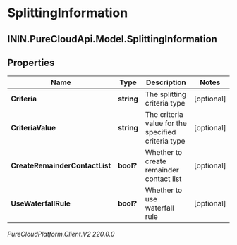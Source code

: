 # SplittingInformation

## ININ.PureCloudApi.Model.SplittingInformation

## Properties

|Name | Type | Description | Notes|
|------------ | ------------- | ------------- | -------------|
| **Criteria** | **string** | The splitting criteria type | [optional] |
| **CriteriaValue** | **string** | The criteria value for the specified criteria type | [optional] |
| **CreateRemainderContactList** | **bool?** | Whether to create remainder contact list | [optional] |
| **UseWaterfallRule** | **bool?** | Whether to use waterfall rule | [optional] |



_PureCloudPlatform.Client.V2 220.0.0_
